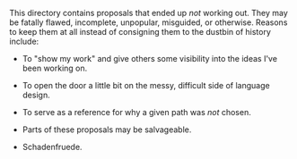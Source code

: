 This directory contains proposals that ended up *not* working out. They may be
fatally flawed, incomplete, unpopular, misguided, or otherwise. Reasons to keep
them at all instead of consigning them to the dustbin of history include:

*   To "show my work" and give others some visibility into the ideas I've been
    working on.

*   To open the door a little bit on the messy, difficult side of language
    design.

*   To serve as a reference for why a given path was *not* chosen.

*   Parts of these proposals may be salvageable.

*   Schadenfruede.
